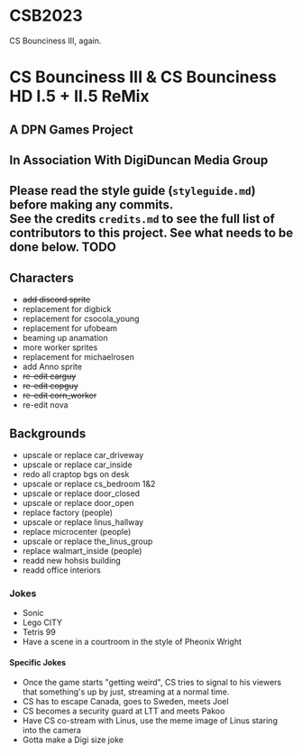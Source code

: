 # CSB2023
CS Bounciness III, again.
# CS Bounciness III & CS Bounciness HD I.5 + II.5 ReMix

## A **DPN Games** Project
## In Association With **DigiDuncan Media Group**

Please read the **style guide** (`styleguide.md`) before making any commits.  
See the **credits** `credits.md` to see the full list of contributors to this project.
See what needs to be done below.
TODO
------
Characters
---
* ~~add discord sprite~~
* replacement for digbick
* replacement for csocola_young
* replacement for ufobeam
* beaming up anamation
* more worker sprites
* replacement for michaelrosen
* add Anno sprite
* ~~re-edit carguy~~
* ~~re-edit copguy~~
* ~~re-edit corn_worker~~
* re-edit nova

Backgrounds
---
* upscale or replace car_driveway
* upscale or replace car_inside
* redo all craptop bgs on desk
* upscale or replace cs_bedroom 1&2
* upscale or replace door_closed
* upscale or replace door_open
* replace factory (people)
* upscale or replace linus_hallway
* replace microcenter (people)
* upscale or replace the_linus_group
* replace walmart_inside (people)
* readd new hohsis building
* readd office interiors

### Jokes
* Sonic
* Lego CITY
* Tetris 99
* Have a scene in a courtroom in the style of Pheonix Wright
#### Specific Jokes
* Once the game starts "getting weird", CS tries to signal to his viewers that something's up by just, streaming at a normal time.
* CS has to escape Canada, goes to Sweden, meets Joel
* CS becomes a security guard at LTT and meets Pakoo
* Have CS co-stream with Linus, use the meme image of Linus staring into the camera
* Gotta make a Digi size joke